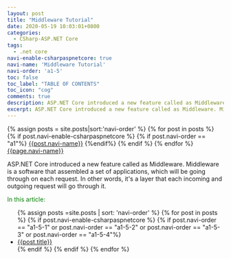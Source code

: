 ```yaml
---
layout: post
title: "Middleware Tutorial"
date: 2020-05-19 10:03:01+0800
categories:
  - CSharp-ASP.NET Core
tags:
  - .net core
navi-enable-csharpaspnetcore: true
navi-name: 'Middleware Tutorial'
navi-order: 'a1-5'
toc: false
toc_label: "TABLE OF CONTENTS"
toc_icon: "cog"
comments: true
description: ASP.NET Core introduced a new feature called as Middleware. Middleware is a software that assembled a set of applications, which will be going through on each request. In other words, it's a layer that each incoming and outgoing request will go through it.
excerpt: ASP.NET Core introduced a new feature called as Middleware. Middleware is a software that assembled a set of applications, which will be going through on each request. In other words, it's a layer that each incoming and outgoing request will go through it.
---
```

<!--navigation bar-->
<div class='navi-link-container'>
  {% assign posts = site.posts|sort:'navi-order' %}
  {% for post in posts %}
    {% if post.navi-enable-csharpaspnetcore %}
        {% if post.navi-order == "a1"%}
            <a href="{{ site.baseurl }}{{ post.url }}" class='navi-link'>{{post.navi-name}}</a>
        {%endif%}
    {% endif %}
  {% endfor %}
<a class='navi-link' href="">{{page.navi-name}}</a>
</div>
<!--navigation bar-->

ASP.NET Core introduced a new feature called as Middleware. Middleware is a software that assembled a set of applications, which will be going through on each request. In other words, it's a layer that each incoming and outgoing request will go through it.
<!-- Dependency Injection Overview -->
<!-- the mechanism behide Dependency Injection -->
<!-- Design specification -->
<!--items-->
<div>
<span style="color: green;">In this article:</span>
<ul>
  {% assign posts =site.posts | sort: 'navi-order' %}
  {% for post in posts %}
    {% if post.navi-enable-csharpaspnetcore %}
      {% if post.navi-order == "a1-5-1" or
            post.navi-order == "a1-5-2" or 
            post.navi-order == "a1-5-3" or 
            post.navi-order == "a1-5-4"%}
                <li><a href="{{ site.baseurl }}{{ post.url }}" class="item-link">{{post.title}}</a></li>
      {% endif %}
    {% endif %}
  {% endfor %}
</ul>
</div>
<!--items-->